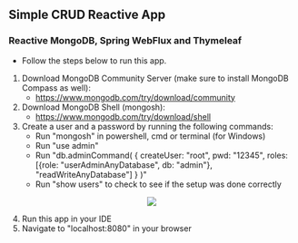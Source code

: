 ## **Simple CRUD Reactive App**
### **Reactive MongoDB, Spring WebFlux and Thymeleaf**


* Follow the steps below to run this app.
1. Download MongoDB Community Server (make sure to install MongoDB Compass as well):
   * https://www.mongodb.com/try/download/community
2. Download MongoDB Shell (mongosh):
   * https://www.mongodb.com/try/download/shell
3. Create a user and a password by running the following commands:
   * Run "mongosh" in powershell, cmd or terminal (for Windows)
   * Run "use admin"
   * Run "db.adminCommand(
        {
        createUser: "root",
        pwd: "12345",
        roles: [{role: "userAdminAnyDatabase", db: "admin"}, "readWriteAnyDatabase"]
        }
        )"
   * Run "show users" to check to see if the setup was done correctly

<p align="center">
<img src="https://res.cloudinary.com/practicaldev/image/fetch/s--ccinfBnG--/c_limit%2Cf_auto%2Cfl_progressive%2Cq_auto%2Cw_880/https://dev-to-uploads.s3.amazonaws.com/i/d46ng9w6g19okbl2jbmz.png"/>
</p>

4. Run this app in your IDE
5. Navigate to "localhost:8080" in your browser